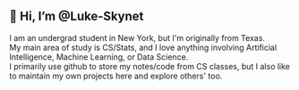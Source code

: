 👋 Hi, I’m @Luke-Skynet
-
I am an undergrad student in New York, but I'm originally from Texas.   
My main area of study is CS/Stats, and I love anything involving Artificial Intelligence, Machine Learning, or Data Science.  
I primarily use github to store my notes/code from CS classes, but I also like to maintain my own projects here and explore others' too.

<!---
Luke-Skynet/Luke-Skynet is a ✨ special ✨ repository because its `README.md` (this file) appears on your GitHub profile.
You can click the Preview link to take a look at your changes.
--->
